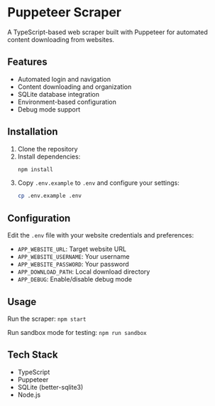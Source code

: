 # Puppeteer Scraper

A TypeScript-based web scraper built with Puppeteer for automated content downloading from websites.

## Features

- Automated login and navigation 
- Content downloading and organization
- SQLite database integration
- Environment-based configuration
- Debug mode support

## Installation

1. Clone the repository
2. Install dependencies:
   ```bash
   npm install
   ```
3. Copy `.env.example` to `.env` and configure your settings:
   ```bash
   cp .env.example .env
   ```

## Configuration

Edit the `.env` file with your website credentials and preferences:

- `APP_WEBSITE_URL`: Target website URL
- `APP_WEBSITE_USERNAME`: Your username
- `APP_WEBSITE_PASSWORD`: Your password
- `APP_DOWNLOAD_PATH`: Local download directory
- `APP_DEBUG`: Enable/disable debug mode

## Usage

Run the scraper:
```npm start```

Run sandbox mode for testing:
```npm run sandbox```

## Tech Stack

- TypeScript
- Puppeteer
- SQLite (better-sqlite3)
- Node.js